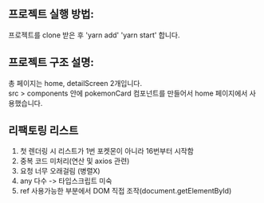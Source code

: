 ## 프로젝트 실행 방법: 
프로젝트를 clone 받은 후 'yarn add' 'yarn start' 합니다.

## 프로젝트 구조 설명: 
총 페이지는 home, detailScreen 2개입니다. </br>
src > components 안에 pokemonCard 컴포넌트를 만들어서 home 페이지에서 사용했습니다.

## 리팩토링 리스트
1. 첫 렌더링 시 리스트가 1번 포켓몬이 아니라 16번부터 시작함
2. 중복 코드 미처리(연산 및 axios 관련)
3. 요청 너무 오래걸림 (병렬X)
4. any 다수 -> 타입스크립트 미숙
5. ref 사용가능한 부분에서 DOM 직접 조작(document.getElementById)
